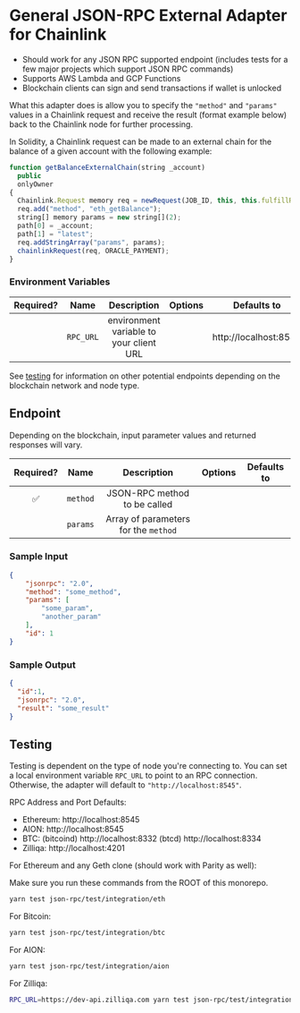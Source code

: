 # General JSON-RPC External Adapter for Chainlink

- Should work for any JSON RPC supported endpoint (includes tests for a few major projects which support JSON RPC commands)
- Supports AWS Lambda and GCP Functions
- Blockchain clients can sign and send transactions if wallet is unlocked

What this adapter does is allow you to specify the `"method"` and `"params"` values in a Chainlink request and receive the result (format example below) back to the Chainlink node for further processing.

In Solidity, a Chainlink request can be made to an external chain for the balance of a given account with the following example:

```javascript
function getBalanceExternalChain(string _account)
  public
  onlyOwner
{
  Chainlink.Request memory req = newRequest(JOB_ID, this, this.fulfillRPCCall.selector);
  req.add("method", "eth_getBalance");
  string[] memory params = new string[](2);
  path[0] = _account;
  path[1] = "latest";
  req.addStringArray("params", params);
  chainlinkRequest(req, ORACLE_PAYMENT);
}
```

### Environment Variables

| Required? |   Name    |               Description               | Options |      Defaults to      |
| :-------: | :-------: | :-------------------------------------: | :-----: | :-------------------: |
|           | `RPC_URL` | environment variable to your client URL |         | http://localhost:8545 |

See [testing](#testing) for information on other potential endpoints depending on the blockchain network and node type.

## Endpoint

Depending on the blockchain, input parameter values and returned responses will vary.

| Required? |     Name     |             Description              | Options | Defaults to |
| :-------: | :----------: | :----------------------------------: | :-----: | :---------: |
|    ✅     |   `method`   |     JSON-RPC method to be called     |         |             |
|           | `params` | Array of parameters for the `method` |         |             |

### Sample Input

```JSON
{
	"jsonrpc": "2.0",
	"method": "some_method",
	"params": [
		"some_param",
		"another_param"
	],
	"id": 1
}
```

### Sample Output
```JSON
{
  "id":1,
  "jsonrpc": "2.0",
  "result": "some_result"
}
```

## Testing

Testing is dependent on the type of node you're connecting to. You can set a local environment variable `RPC_URL` to point to an RPC connection. Otherwise, the adapter will default to `"http://localhost:8545"`.

RPC Address and Port Defaults:

- Ethereum: http://localhost:8545
- AION: http://localhost:8545
- BTC: (bitcoind) http://localhost:8332 (btcd) http://localhost:8334
- Zilliqa: http://localhost:4201

For Ethereum and any Geth clone (should work with Parity as well):

Make sure you run these commands from the ROOT of this monorepo.

```bash
yarn test json-rpc/test/integration/eth
```

For Bitcoin:

```bash
yarn test json-rpc/test/integration/btc
```

For AION:

```bash
yarn test json-rpc/test/integration/aion
```

For Zilliqa:

```bash
RPC_URL=https://dev-api.zilliqa.com yarn test json-rpc/test/integration/zilliqa
```
